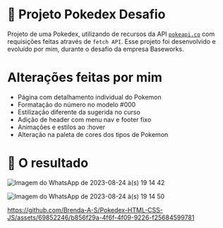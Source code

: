 # 📁 Projeto Pokedex Desafio 

Projeto de uma Pokedex, utilizando de recursos da API [`pokeapi.co`](https://pokeapi.co/) com requisições feitas através de `fetch API`. Esse projeto foi desenvolvido e evoluído por mim, durante o desafio da empresa Baseworks.

# Alterações feitas por mim
* Página com detalhamento individual do Pokemon
* Formatação do número no modelo #000
* Estilização diferente da sugerida no curso
* Adição de header com menu nav e footer fixo
* Animações e estilos ao :hover
* Alteração na paleta de cores dos tipos de Pokemon

 # :open_file_folder: O resultado

 ![Imagem do WhatsApp de 2023-08-24 à(s) 19 14 42](https://github.com/Brenda-A-S/Pokedex-HTML-CSS-JS/assets/69852246/c435c1f4-f27c-4e60-ae8a-a95c8fac443e)

![Imagem do WhatsApp de 2023-08-24 à(s) 19 14 50](https://github.com/Brenda-A-S/Pokedex-HTML-CSS-JS/assets/69852246/bce9e26b-bdd8-47e8-be89-7323da619a12)

https://github.com/Brenda-A-S/Pokedex-HTML-CSS-JS/assets/69852246/b856f29a-4f6f-4f09-9226-f25684599781
 
 